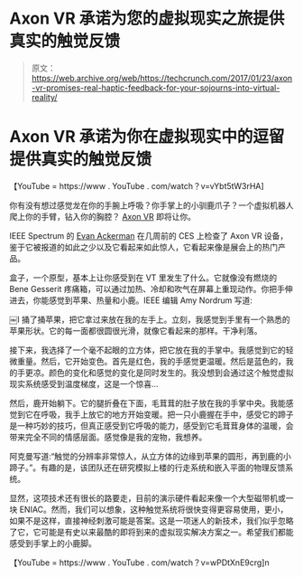 # Axon VR 承诺为您的虚拟现实之旅提供真实的触觉反馈 

> 原文：<https://web.archive.org/web/https://techcrunch.com/2017/01/23/axon-vr-promises-real-haptic-feedback-for-your-sojourns-into-virtual-reality/>

# Axon VR 承诺为你在虚拟现实中的逗留提供真实的触觉反馈

【YouTube = https://www . YouTube . com/watch？v=vYbt5tW3rHA]

你有没有想过感觉龙在你的手腕上呼吸？你手掌上的小驯鹿爪子？一个虚拟机器人爬上你的手臂，钻入你的胸腔？ [Axon VR](https://web.archive.org/web/20221210014418/http://axonvr.com/) 即将让你。

IEEE Spectrum 的 [Evan Ackerman](https://web.archive.org/web/20221210014418/http://spectrum.ieee.org/tech-talk/consumer-electronics/audiovideo/ces-2017-axonvr-brings-touch-and-temperature-to-vr) 在几周前的 CES 上检查了 Axon VR 设备，鉴于它被报道的如此之少以及它看起来如此惊人，它看起来像是展会上的热门产品。

盒子，一个原型，基本上让你感受到在 VT 里发生了什么。它就像没有燃烧的 Bene Gesserit 疼痛箱，可以通过加热、冷却和吹气在屏幕上重现动作。你把手伸进去，你能感觉到苹果、热量和小鹿。IEEE 编辑 Amy Nordrum 写道:

￼I 捅了捅苹果，把它拿过来放在我的左手上。立刻，我感觉到手里有一个熟悉的苹果形状。它的每一面都很圆很光滑，就像它看起来的那样。干净利落。

接下来，我选择了一个毫不起眼的立方体，把它放在我的手掌中。我感觉到它的轻微重量。然后，它开始变色。首先是红色，我的手感觉更温暖。然后是蓝色的，我的手更凉。颜色的变化和感觉的变化是同时发生的。我没想到会通过这个触觉虚拟现实系统感受到温度梯度，这是一个惊喜…

然后，鹿开始躺下。它的腿折叠在下面，毛茸茸的肚子放在我的手掌中央。我能感觉到它在呼吸，我手上放它的地方开始变暖。把一只小鹿握在手中，感受它的蹄子是一种巧妙的技巧，但真正感受到它呼吸的能力，感受到它毛茸茸身体的温暖，会带来完全不同的情感层面。感觉像是我的宠物，我想养。

阿克曼写道:“触觉的分辨率非常惊人，从立方体的边缘到苹果的圆形，再到鹿的小蹄子。”。有趣的是，该团队还在研究模拟上楼的行走系统和嵌入平面的物理反馈系统。

显然，这项技术还有很长的路要走，目前的演示硬件看起来像一个大型磁带机或一块 ENIAC。然而，我们可以想象，这种触觉系统将很快变得更容易使用，更小，如果不是这样，直接神经刺激可能是答案。这是一项迷人的新技术，我们似乎忽略了它，它可能是有史以来最酷的即将到来的虚拟现实解决方案之一。希望我们都能感受到手掌上的小鹿脚。

【YouTube = https://www . YouTube . com/watch？v=wPDtXnE9crg]n
